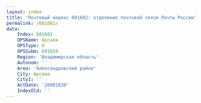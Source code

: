 ```yaml
---
layout: index
title: 'Почтовый индекс 601602: отделение почтовой связи Почты России'
permalink: /601602/
data:
    Index: 601602
    OPSName: Арсаки
    OPSType: О
    OPSSubm: 601659
    Region: 'Владимирская область'
    Autonom: ''
    Area: 'Александровский район'
    City: Арсаки
    City1: ''
    ActDate: '20001030'
    IndexOld: ''
---
```

